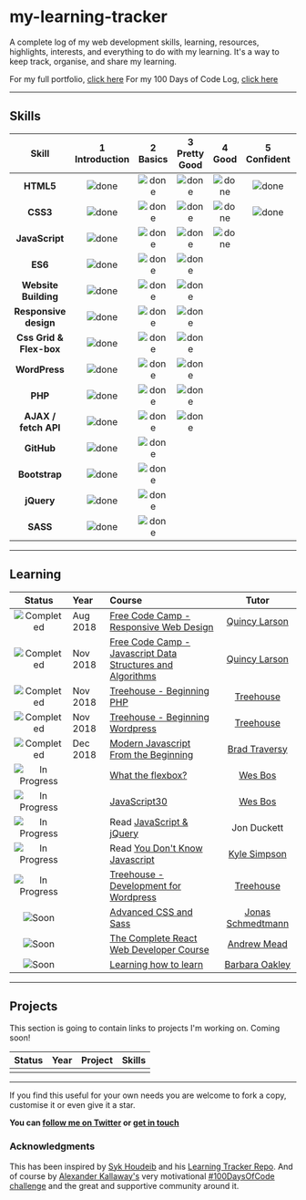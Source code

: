 # my-learning-tracker

A complete log of my web development skills, learning, resources, highlights, interests, and everything to do with my learning. It's a way to keep track, organise, and share my learning.

For my full portfolio, [click here](https://paul-duvall.github.io/portfolio/ "https://paul-duvall.github.io/portfolio/")
For my 100 Days of Code Log, [click here](https://github.com/paul-duvall/100-days-of-code/blob/master/log-r2.md "https://github.com/paul-duvall/100-days-of-code/blob/master/log-r2.md")

----

## Skills

[done]: https://user-images.githubusercontent.com/29199184/32275438-8385f5c0-bf0b-11e7-9406-42265f71e2bd.png "Done"

|               Skill              | 1<br>Introduction | 2<br>Basics   | 3<br>Pretty Good     | 4<br> Good | 5<br>Confident | 6<br>Awesome    |
|:--------------------------------:|:-----------------:|:-------------:|:-------------:|:----------------:|:--------------:|:---------------:|
|**HTML5**                         | ![done][done]     | ![done][done] | ![done][done] | ![done][done]    | ![done][done]  |                 |
|**CSS3**                          | ![done][done]     | ![done][done] | ![done][done] | ![done][done]    | ![done][done]  |                 |
|**JavaScript**                    | ![done][done]     | ![done][done] | ![done][done] | ![done][done]    |                |                 |
|**ES6**                           | ![done][done]     | ![done][done] | ![done][done] |                  |                |                 |
|**Website Building**              | ![done][done]     | ![done][done] | ![done][done] |                  |                |                 |
|**Responsive design**             | ![done][done]     | ![done][done] | ![done][done] |                  |                |                 |
|**Css Grid & Flex-box**           | ![done][done]     | ![done][done] | ![done][done] |                  |                |                 |
|**WordPress**                     | ![done][done]     | ![done][done] | ![done][done] |                  |                |                 |
|**PHP**                           | ![done][done]     | ![done][done] | ![done][done] |                  |                |                 |
|**AJAX / fetch API**              | ![done][done]     | ![done][done] | ![done][done] |                  |                |                 |
|**GitHub**                        | ![done][done]     | ![done][done] |               |                  |                |                 |
|**Bootstrap**                     | ![done][done]     | ![done][done] |               |                  |                |                 |
|**jQuery**                        | ![done][done]     | ![done][done] |               |                  |                |                 |
|**SASS**                          | ![done][done]     | ![done][done] |               |                  |                |                 |

----

## Learning

[//]: # (Status images)

[Completed]: https://user-images.githubusercontent.com/29199184/32275438-8385f5c0-bf0b-11e7-9406-42265f71e2bd.png "Completed"
[In Progress]: https://user-images.githubusercontent.com/29199184/34462881-7305ddac-ee4d-11e7-9b57-589424820da4.png "In Progress"
[Soon]: https://user-images.githubusercontent.com/29199184/34462916-d5c37bd4-ee4d-11e7-9f4a-d57f2243281b.png "Soon"

|            Status           |   Year   | Course                                                          |                Tutor                        |
|:---------------------------:|:---------|:----------------------------------------------------------------|:-------------------------------------------:|
| ![Completed][Completed]     | Aug 2018 | [Free Code Camp - Responsive Web Design]                        | [Quincy Larson]              |
| ![Completed][Completed]     | Nov 2018 | [Free Code Camp - Javascript Data Structures and Algorithms]    | [Quincy Larson]                                   |
| ![Completed][Completed]     | Nov 2018 | [Treehouse - Beginning PHP]                                     | [Treehouse]                                   |
| ![Completed][Completed]     | Nov 2018 | [Treehouse - Beginning Wordpress]                               | [Treehouse]                                   |
| ![Completed][Completed]     | Dec 2018 | [Modern Javascript From the Beginning]                          | [Brad Traversy]                                   |
| ![In Progress][In Progress] |          | [What the flexbox?]                                             | [Wes Bos]                                   |
| ![In Progress][In Progress] |          | [JavaScript30]                                                  | [Wes Bos]                                   |
| ![In Progress][In Progress] |          | Read [JavaScript & jQuery]                                      | Jon Duckett                                 |
| ![In Progress][In Progress] |          | Read [You Don't Know Javascript]                                | [Kyle Simpson]                                 |
| ![In Progress][In Progress] |          | [Treehouse - Development for Wordpress]                         | [Treehouse]                                 |
| ![Soon][Soon]               |          | [Advanced CSS and Sass]                                         | [Jonas Schmedtmann]         |
| ![Soon][Soon]               |          | [The Complete React Web Developer Course]                       | [Andrew Mead]         |
| ![Soon][Soon]               |          | [Learning how to learn]                                         | [Barbara Oakley]      |

[//]: # (Reference links to courses)

[Learning how to learn]: https://www.coursera.org/learn/learning-how-to-learn/home/welcome
[Treehouse - Beginning WordPress]: https://teamtreehouse.com/tracks/beginning-wordpress
[Treehouse - Development for WordPress]: https://teamtreehouse.com/tracks/development-for-wordpress
[Treehouse - Beginning PHP]: https://teamtreehouse.com/tracks/beginning-php
[The Complete React Web Developer Course]: https://www.udemy.com/react-2nd-edition/
[Advanced CSS and Sass]: https://www.udemy.com/advanced-css-and-sass/
[Modern Javascript From the Beginning]: https://www.udemy.com/modern-javascript-from-the-beginning/
[What the flexbox?]: https://flexbox.io/
[You Don't know JavaScript]: https://github.com/getify/You-Dont-Know-JS
[JavaScript30]: https://javascript30.com/
[JavaScript & jQuery]: http://javascriptbook.com/
[Free Code Camp - Javascript Data Structures and Algorithms]: https://learn.freecodecamp.org/
[Free Code Camp - Responsive Web Design]: https://learn.freecodecamp.org/

[Workflow Tools for Web Developers]: https://www.lynda.com/Web-Design-tutorials/Workflow-Tools-Web-Development/533305-2.html
[Learning Git and GitHub]: https://www.lynda.com/Git-tutorials/Up-Running-Git-GitHub/409275-2.html
[Learn Enough Command Line to Be Dangerous]: https://www.learnenough.com/command-line-tutorial
[Front End Development]: https://www.freecodecamp.org/syknapse
[Google Developer Challenge Scholarship]: https://www.udacity.com/google-scholarships

[//]: # (Reference links to tutors)

[Barbara Oakley]: https://twitter.com/barbaraoakley
[Treehouse]: https://teamtreehouse.com/home
[Andrew Mead]: https://twitter.com/andrew_j_mead
[Kyle Simpson]: https://twitter.com/getify
[Jonas Schmedtmann]: https://twitter.com/jonasschmedtman
[Brad Traversy]: https://twitter.com/traversymedia
[Wes Bos]: https://twitter.com/wesbos
[Quincy Larson]: https://twitter.com/ossia

----

## Projects

This section is going to contain links to projects I'm working on. Coming soon!

[//]: # (Status images)

[Completed]: https://user-images.githubusercontent.com/29199184/32275438-8385f5c0-bf0b-11e7-9406-42265f71e2bd.png "Completed"
[In Progress]: https://user-images.githubusercontent.com/29199184/34462881-7305ddac-ee4d-11e7-9b57-589424820da4.png "In Progress"
[Soon]: https://user-images.githubusercontent.com/29199184/34462916-d5c37bd4-ee4d-11e7-9f4a-d57f2243281b.png "Soon"

|            Status           |   Year   | Project                                                         | Skills                    |
|:---------------------------:|:---------|:----------------------------------------------------------------|:-------------------------------------------:|
|                             |          |                                                                 |                           |

[//]: # (Reference links to project files)

[Google Developer Challenge Scholarship]: https://www.udacity.com/google-scholarships

----

If you find this useful for your own needs you are welcome to fork a copy, customise it or even give it a star.

**You can [follow me on Twitter](https://twitter.com/Paul_Duvall "@Paul_Duvall") or [get in touch](https://paul-duvall.github.io/portfolio/#contact "My contact section | Portfolio")**

### Acknowledgments

This has been inspired by [Syk Houdeib](https://twitter.com/Syknapse) and his [Learning Tracker Repo](https://github.com/Syknapse/My-Learning-Tracker-first-ten-months). And of course by [Alexander Kallaway's](https://twitter.com/ka11away) very motivational [#100DaysOfCode challenge](https://github.com/Kallaway/100-days-of-code) and the great and supportive community around it.
